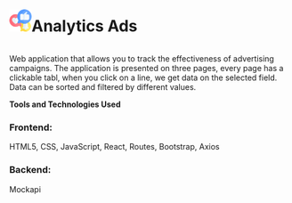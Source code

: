 
<div style="display: flex; align-items: center;">
  <img src="src/icons/logo.png" alt="logo" width="40" height="40"> 
  <h1>Analytics Ads</h1>
</div>

Web application that allows you to track the effectiveness of advertising
campaigns. The application is presented on three pages, every page has a
clickable tabl, when you click on a line, we get data on the selected field.
Data can be sorted and filtered by different values. 

**Tools and Technologies Used**

<h3>Frontend:</h3> 
<span>HTML5, CSS, JavaScript, React, Routes, Bootstrap, Axios </span> 
<h3>Backend:</h3> <span>Mockapi</span>
